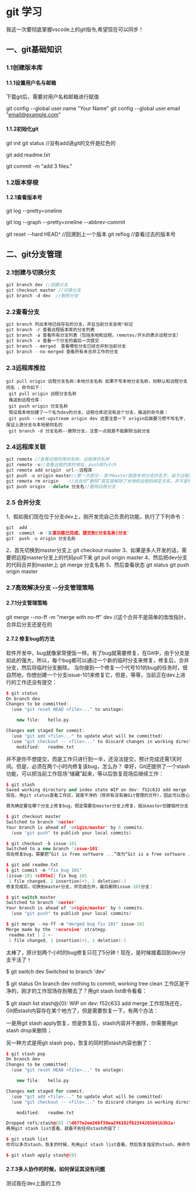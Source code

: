 # git 学习
我这一次要彻底掌握vscode上的git指令,希望现在可以同步！
## 一、git基础知识

### 1.1创建版本库

#### 1.1.1设置用户名与邮箱

下载git后，需要对用户名和邮箱进行赋值

git config --global user.name "Your Name"
git config --global user.email "email@example.com"

#### 1.1.2初始化git 

git init
git status //没有add进git的文件是红色的

git add readme.txt

git commit -m "add 3 files."

### 1.2版本穿梭

#### 1.2.1查看版本号

git log --pretty=oneline

git log --graph --pretty=oneline --abbrev-commit

git reset --hard HEAD^ //回溯到上一个版本
git reflog  //查看过去的版本号

## 二、git分支管理

### 2.1创建与切换分支

```cpp
git branch dev //创建分支
git checkout master //切换分支
git branch -d dev  //删除分支
```
### 2.2查看分支
```cpp
git branch 列出本地已经存在的分支，并且当前分支会用*标记
git branch -r 查看远程版本库的分支列表
git branch -a 查看所有分支列表（包括本地和远程，remotes/开头的表示远程分支）
git branch -v 查看一个分支的最后一次提交
git branch --merged  查看哪些分支已经合并到当前分支
git branch --no-merged 查看所有未合并工作的分支
```
### 2.3远程库推拉
```
git pull origin 远程分支名称:本地分支名称 如果不写本地分支名称，则默认和远程分支同名 ，命令如下：
 git pull origin 远程分支名称
 推送到远程仓库：
 git push origin 分支名称
 假设我本地创建了一个名为dev的分支，远程仓库还没有这个分支，推送的命令是： 
 git push --set-upstream origin dev 这里注意一下 origin后面要习惯不写名字，保证上游分支与本地是同名的
 git branch -d 分支名称--删除分支，注意一点就是不能删除当前分支

```
### 2.4远程库关联
```cpp
git remote //查看远程的库的名称，远程库的名称
git remote -v//查看远程的库的地址，push和fetch
git remote add origin  url--远程库
git push -u origin master//第一次提交--其中master就是本地分支的名字，由于远程库是空的，我们第一次推送master分支时，加上了-u参数，Git不但会把本地的master分支内容推送的远程新的master分支，还会把本地的master分支和远程的master分支关联起来，在以后的推送或者拉取时就可以简化命令。
git remote rm origin    //此处的“删除”其实是解除了本地和远程的绑定关系，并不是物理上删除了远程库。远程库本身并没有任何改动。要真正删除远程库，需要登录到GitHub，在后台页面找到删除按钮再删除。
git push origin --delete 分支名//删除远程分支
```
### 2.5 合并分支
1、假如我们现在位于分支dev上，刚开发完自己负责的功能，执行了下列命令：
```cpp
git  add .
git  commit -m '某某功能已完成，提交到[分支名称]分支'
git  push -u origin 分支名称
```
2、首先切换到master分支上
git checkout master
3、如果是多人开发的话，需要把远程master分支上的代码pull下来
git pull origin master
4、然后把dev分支的代码合并到master上
git merge 分支名称
5、然后查看状态
git status
git push origin master

### 2.7高效解决分支 --分支管理策略
#### 2.7.1分支管理策略
git merge --no-ff -m "merge with no-ff" dev  //这个合并不是简单的改改指针，合并后分支还是在的
#### 2.7.2 修复bug的方法
软件开发中，bug就像家常便饭一样。有了bug就需要修复，在Git中，由于分支是如此的强大，所以，每个bug都可以通过一个新的临时分支来修复，修复后，合并分支，然后将临时分支删除。
当你接到一个修复一个代号101的bug的任务时，很自然地，你想创建一个分支issue-101来修复它，但是，等等，当前正在dev上进行的工作还没有提交：
```cpp
$ git status
On branch dev
Changes to be committed:
  (use "git reset HEAD <file>..." to unstage)

	new file:   hello.py

Changes not staged for commit:
  (use "git add <file>..." to update what will be committed)
  (use "git checkout -- <file>..." to discard changes in working directory)
	modified:   readme.txt

```

并不是你不想提交，而是工作只进行到一半，还没法提交，预计完成还需1天时间。但是，必须在两个小时内修复该bug，怎么办？
幸好，Git还提供了一个stash功能，可以把当前工作现场“储藏”起来，等以后恢复现场后继续工作：
```cpp
$ git stash
Saved working directory and index state WIP on dev: f52c633 add merge
现在，用git status查看工作区，就是干净的（除非有没有被Git管理的文件），因此可以放心地创建分支来修复bug。

首先确定要在哪个分支上修复bug，假定需要在master分支上修复，就从master创建临时分支：

$ git checkout master
Switched to branch 'master'
Your branch is ahead of 'origin/master' by 6 commits.
  (use "git push" to publish your local commits)

$ git checkout -b issue-101
Switched to a new branch 'issue-101'
现在修复bug，需要把“Git is free software ...”改为“Git is a free software ...”，然后提交：

$ git add readme.txt 
$ git commit -m "fix bug 101"
[issue-101 4c805e2] fix bug 101
 1 file changed, 1 insertion(+), 1 deletion(-)
修复完成后，切换到master分支，并完成合并，最后删除issue-101分支：

$ git switch master
Switched to branch 'master'
Your branch is ahead of 'origin/master' by 6 commits.
  (use "git push" to publish your local commits)

$ git merge --no-ff -m "merged bug fix 101" issue-101
Merge made by the 'recursive' strategy.
 readme.txt | 2 +-
 1 file changed, 1 insertion(+), 1 deletion(-)
 ```

太棒了，原计划两个小时的bug修复只花了5分钟！现在，是时候接着回到dev分支干活了！

$ git switch dev
Switched to branch 'dev'

$ git status
On branch dev
nothing to commit, working tree clean
工作区是干净的，刚才的工作现场存到哪去了？用git stash list命令看看：

$ git stash list
stash@{0}: WIP on dev: f52c633 add merge
工作现场还在，Git把stash内容存在某个地方了，但是需要恢复一下，有两个办法：

一是用git stash apply恢复，但是恢复后，stash内容并不删除，你需要用git stash drop来删除；

另一种方式是用git stash pop，恢复的同时把stash内容也删了：
```cpp
$ git stash pop
On branch dev
Changes to be committed:
  (use "git reset HEAD <file>..." to unstage)

	new file:   hello.py

Changes not staged for commit:
  (use "git add <file>..." to update what will be committed)
  (use "git checkout -- <file>..." to discard changes in working directory)

	modified:   readme.txt

Dropped refs/stash@{0} (5d677e2ee266f39ea296182fb2354265b91b3b2a)
再用git stash list查看，就看不到任何stash内容了：

$ git stash list
你可以多次stash，恢复的时候，先用git stash list查看，然后恢复指定的stash，用命令：

$ git stash apply stash@{0}
```
#### 2.7.3多人协作的时候，如何保证其没有问题
测试我在dev上面的工作
